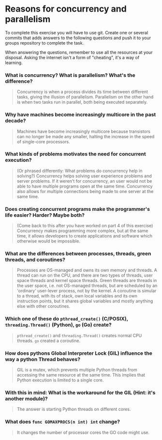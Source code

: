 # Reasons for concurrency and parallelism


To complete this exercise you will have to use git. Create one or several commits that adds answers to the following questions and push it to your groups repository to complete the task.

When answering the questions, remember to use all the resources at your disposal. Asking the internet isn't a form of "cheating", it's a way of learning.

### What is concurrency? What is parallelism? What's the difference?
> Concurrency is when a process divides its time between different tasks, giving the illusion of parallelism. Parallelism on the other hand is when two tasks run in parallel, both being executed separately.
 

### Why have machines become increasingly multicore in the past decade?
> Machines have become increasingly multicore because transistors can no longer be made any smaller, halting the increase in the speed of single-core processors.
 

### What kinds of problems motivates the need for concurrent execution?
> (Or phrased differently: What problems do concurrency help in solving?)
Concurrency helps solving user experience problems and server problems. If it weren't for concurrency, an user would not be able to have multiple programs open at the same time. Concurrency also allows for multiple connections being made to one server at the same time.
 

### Does creating concurrent programs make the programmer's life easier? Harder? Maybe both?
> (Come back to this after you have worked on part 4 of this exercise)
Concurrency makes programming more complex, but at the same time, it allows developers to create applications and software which otherwise would be impossible.
 

### What are the differences between processes, threads, green threads, and coroutines?
> Processes are OS-managed and owns its own memory and threads. A thread can run on the CPU, and there are two types of threads, user space threads and kernel space threads. Green threads are threads in the user space, i.e. not OS-managed threads, but are scheduled by an 'ordinary' user-lever process, not by the kernel. A coroutine is simular to a thread, with its of stack, own local variables and its own instruction points, but it shares global variables and mostly anything else with other coroutines.
 

### Which one of these do `pthread_create()` (C/POSIX), `threading.Thread()` (Python), `go` (Go) create?
> `pthread_create()` and `threading.Thread()` creates normal CPU threads. `go` created a coroutine.
 

### How does pythons Global Interpreter Lock (GIL) influence the way a python Thread behaves?
> GIL is a mutex, which prevents multiple Python threads from accessing the same resource at the same time. This implies that Python execution is limited to a single core.

### With this in mind: What is the workaround for the GIL (Hint: it's another module)?
> The answer is starting Python threads on different cores.

### What does `func GOMAXPROCS(n int) int` change? 
> It changes the number of processor cores the GO code might use.
